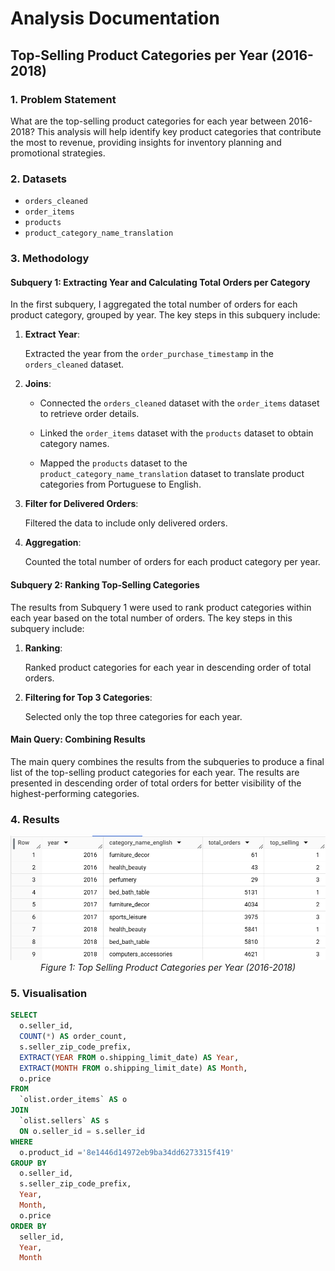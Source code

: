 # Analysis Documentation

## Top-Selling Product Categories per Year (2016-2018)

### 1. Problem Statement

What are the top-selling product categories for each year between 2016-2018? This analysis will help identify key product categories that contribute the most to revenue, providing insights for inventory planning and promotional strategies.

### 2. Datasets
- `orders_cleaned`
- `order_items`
- `products`
- `product_category_name_translation`

### 3. Methodology

#### Subquery 1: Extracting Year and Calculating Total Orders per Category

In the first subquery, I aggregated the total number of orders for each product category, grouped by year. The key steps in this subquery include:

1. **Extract Year**:

    Extracted the year from the `order_purchase_timestamp` in the `orders_cleaned` dataset.

2. **Joins**:

    - Connected the `orders_cleaned` dataset with the `order_items` dataset to retrieve order details.
    
    - Linked the `order_items` dataset with the `products` dataset to obtain category names.
    
    - Mapped the `products` dataset to the `product_category_name_translation` dataset to translate product categories from Portuguese to English.

3. **Filter for Delivered Orders**:

    Filtered the data to include only delivered orders.

4. **Aggregation**:

    Counted the total number of orders for each product category per year.

#### Subquery 2: Ranking Top-Selling Categories

The results from Subquery 1 were used to rank product categories within each year based on the total number of orders. The key steps in this subquery include:

1. **Ranking**:

    Ranked product categories for each year in descending order of total orders.

2. **Filtering for Top 3 Categories**:

    Selected only the top three categories for each year.

#### Main Query: Combining Results

The main query combines the results from the subqueries to produce a final list of the top-selling product categories for each year. The results are presented in descending order of total orders for better visibility of the highest-performing categories.

### 4. Results

<p align="center">
  <img src="visuals/top_selling_category.png" alt="Top Selling Product Categories (2016-2018)" width="750">
  <br>
  <em>Figure 1: Top Selling Product Categories per Year (2016-2018)</em>
</p>

### 5. Visualisation


```sql
SELECT 
  o.seller_id,
  COUNT(*) AS order_count,
  s.seller_zip_code_prefix,
  EXTRACT(YEAR FROM o.shipping_limit_date) AS Year,
  EXTRACT(MONTH FROM o.shipping_limit_date) AS Month,
  o.price
FROM 
  `olist.order_items` AS o
JOIN 
  `olist.sellers` AS s
  ON o.seller_id = s.seller_id
WHERE 
  o.product_id ='8e1446d14972eb9ba34dd6273315f419'
GROUP BY
  o.seller_id,
  s.seller_zip_code_prefix,
  Year,
  Month,
  o.price
ORDER BY
  seller_id,
  Year,
  Month
```
